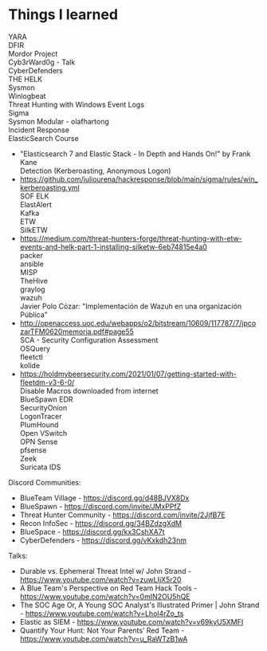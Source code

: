 # Things I learned

YARA  
DFIR  
Mordor Project  
Cyb3rWard0g - Talk  
CyberDefenders  
THE HELK  
Sysmon  
Winlogbeat  
Threat Hunting with Windows Event Logs  
Sigma  
Sysmon Modular - olafhartong  
Incident Response  
ElasticSearch Course  
  - "Elasticsearch 7 and Elastic Stack - In Depth and Hands On!" by Frank Kane  
Detection (Kerberoasting, Anonymous Logon)  
  - https://github.com/juliourena/hackresponse/blob/main/sigma/rules/win_kerberoasting.yml  
SOF ELK  
ElastAlert  
Kafka  
ETW  
SilkETW  
  - https://medium.com/threat-hunters-forge/threat-hunting-with-etw-events-and-helk-part-1-installing-silketw-6eb74815e4a0  
packer  
ansible  
MISP  
TheHive  
graylog  
wazuh  
Javier Polo Cózar: "Implementación de Wazuh en una organización Pública"  
  - http://openaccess.uoc.edu/webapps/o2/bitstream/10609/117787/7/jpcozarTFM0620memoria.pdf#page55  
SCA - Security Configuration Assessment  
OSQuery  
fleetctl  
kolide  
  - https://holdmybeersecurity.com/2021/01/07/getting-started-with-fleetdm-v3-6-0/  
Disable Macros downloaded from internet  
BlueSpawn EDR  
SecurityOnion  
LogonTracer  
PlumHound  
Open VSwitch  
OPN Sense  
pfsense  
Zeek  
Suricata IDS  


Discord Communities:   
  - BlueTeam Village - https://discord.gg/d48BJVX8Dx
  - BlueSpawn - https://discord.com/invite/JMxPPfZ
  - Threat Hunter Community - https://discord.com/invite/2JjfB7E
  - Recon InfoSec - https://discord.gg/34BZdzgXdM
  - BlueSpace - https://discord.gg/kx3CshXA7t
  - CyberDefenders - https://discord.gg/vKxkdh23nm


Talks:
  - Durable vs. Ephemeral Threat Intel w/ John Strand - https://www.youtube.com/watch?v=zuwLIjX5r20
  - A Blue Team's Perspective on Red Team Hack Tools - https://www.youtube.com/watch?v=0mIN2OU5hQE
  - The SOC Age Or, A Young SOC Analyst's Illustrated Primer | John Strand - https://www.youtube.com/watch?v=Lhol4rZo_ts
  - Elastic as SIEM - https://www.youtube.com/watch?v=v69kyU5XMFI
  - Quantify Your Hunt: Not Your Parents’ Red Team - https://www.youtube.com/watch?v=u_RaWTzB1wA
